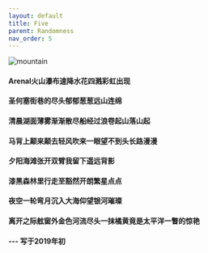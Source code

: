 ```yaml
---
layout: default
title: Five
parent: Randomness
nav_order: 5
---
```


![mountain](https://raw.githubusercontent.com/shangll123/shangll123.github.io/master/images/randoms/trip.jpeg)



#### Arenal火山瀑布速降水花四溅彩虹出现
#### 圣何塞街巷的尽头郁郁葱葱远山连绵
#### 清晨湖面薄雾渐渐散尽船经过浪卷起山落山起
#### 马背上颠来颠去轻风吹来一眼望不到头长路漫漫
#### 夕阳海滩张开双臂我留下遥远背影
#### 漆黑森林里行走至豁然开朗繁星点点
#### 夜空一轮弯月沉入大海仰望银河璀璨
#### 离开之际舷窗外金色河流尽头一抹橘黄竟是太平洋一瞥的惊艳

#### --- 写于2019年初
